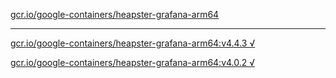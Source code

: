[gcr.io/google-containers/heapster-grafana-arm64](https://hub.docker.com/r/anjia0532/heapster-grafana-arm64/tags/) 

----
[gcr.io/google-containers/heapster-grafana-arm64:v4.4.3 √](https://hub.docker.com/r/anjia0532/heapster-grafana-arm64/tags/)

[gcr.io/google-containers/heapster-grafana-arm64:v4.0.2 √](https://hub.docker.com/r/anjia0532/heapster-grafana-arm64/tags/)

